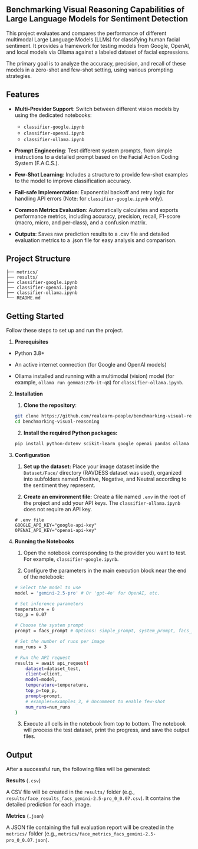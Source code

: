 ## Benchmarking Visual Reasoning Capabilities of Large Language Models for Sentiment Detection

This project evaluates and compares the performance of different multimodal Large Language Models (LLMs) for classifying human facial sentiment. It provides a framework for testing models from Google, OpenAI, and local models via Ollama against a labeled dataset of facial expressions.

The primary goal is to analyze the accuracy, precision, and recall of these models in a zero-shot and few-shot setting, using various prompting strategies.

## Features

- **Multi-Provider Support**: Switch between different vision models by using the dedicated notebooks:

    - `classifier-google.ipynb`
    - `classifier-openai.ipynb`
    - `classifier-ollama.ipynb`

- **Prompt Engineering**: Test different system prompts, from simple instructions to a detailed prompt based on the Facial Action Coding System (F.A.C.S.).

- **Few-Shot Learning**: Includes a structure to provide few-shot examples to the model to improve classification accuracy.

- **Fail-safe Implementation**: Exponential backoff and retry logic for handling API errors (Note: for `classifier-google.ipynb` only).

- **Common Metrics Evaluation**: Automatically calculates and exports performance metrics, including accuracy, precision, recall, F1-score (macro, micro, and per-class), and a confusion matrix.

- **Outputs**: Saves raw prediction results to a .csv file and detailed evaluation metrics to a .json file for easy analysis and comparison.

## Project Structure

```
├── metrics/
├── results/
├── classifier-google.ipynb
├── classifier-openai.ipynb
├── classifier-ollama.ipynb
└── README.md
```

## Getting Started

Follow these steps to set up and run the project.

1. **Prerequisites**

- Python 3.8+

- An active internet connection (for Google and OpenAI models)

- Ollama installed and running with a multimodal (vision) model (for example, `ollama run gemma3:27b-it-q8`) for `classifier-ollama.ipynb`.

2. **Installation**

    1. **Clone the repository**:

    ```bash
    git clone https://github.com/realearn-people/benchmarking-visual-reasoning.git
    cd benchmarking-visual-reasoning
    ```

    2. **Install the required Python packages:**

    ```bash
    pip install python-dotenv scikit-learn google openai pandas ollama
    ```

3. **Configuration**

    1. **Set up the dataset:**
    Place your image dataset inside the `Dataset/Face/` directory (RAVDESS dataset was used), organized into subfolders named Positive, Negative, and Neutral according to the sentiment they represent.

    2. **Create an environment file:**
    Create a file named `.env` in the root of the project and add your API keys. The `classifier-ollama.ipynb` does not require an API key.

    ```
    # .env file
    GOOGLE_API_KEY="google-api-key"
    OPENAI_API_KEY="openai-api-key"
    ```

4. **Running the Notebooks**

    1. Open the notebook corresponding to the provider you want to test. For example, `classifier-google.ipynb`.

    2. Configure the parameters in the main execution block near the end of the notebook:
       
    ```bash
    # Select the model to use
    model = 'gemini-2.5-pro' # Or 'gpt-4o' for OpenAI, etc.

    # Set inference parameters
    temperature = 0
    top_p = 0.07

    # Choose the system prompt
    prompt = facs_prompt # Options: simple_prompt, system_prompt, facs_prompt

    # Set the number of runs per image
    num_runs = 3

    # Run the API request
    results = await api_request(
        dataset=dataset_test,
        client=client,
        model=model,
        temperature=temperature,
        top_p=top_p,
        prompt=prompt,
        # examples=examples_3, # Uncomment to enable few-shot
        num_runs=num_runs
    )
    ```

    3. Execute all cells in the notebook from top to bottom. The notebook will process the test dataset, print the progress, and save the output files.

## **Output**

After a successful run, the following files will be generated:

**Results** (`.csv`)

A CSV file will be created in the `results/` folder (e.g., `results/face_results_facs_gemini-2.5-pro_0_0.07.csv`). It contains the detailed prediction for each image.

**Metrics** (`.json`)

A JSON file containing the full evaluation report will be created in the `metrics/` folder (e.g., `metrics/face_metrics_facs_gemini-2.5-pro_0_0.07.json`).




